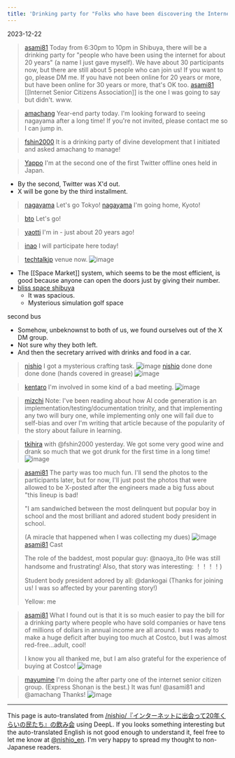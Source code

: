 ```yaml
---
title: 'Drinking party for "Folks who have been discovering the Internet for about 20 years'
---
```


2023-12-22
> [asami81](https://twitter.com/asami81/status/1738012426489229642) Today from 6:30pm to 10pm in Shibuya, there will be a drinking party for "people who have been using the internet for about 20 years" (a name I just gave myself).
>  We have about 30 participants now, but there are still about 5 people who can join us! If you want to go, please DM me. If you have not been online for 20 years or more, but have been online for 30 years or more, that's OK too.
> [asami81](https://twitter.com/asami81/status/1738029783823568913) [[Internet Senior Citizens Association]] is the one I was going to say but didn't. www.

> [amachang](https://twitter.com/amachang/status/1738014683918107083) Year-end party today. I'm looking forward to seeing nagayama after a long time!
>  If you're not invited, please contact me so I can jump in.

> [fshin2000](https://twitter.com/fshin2000/status/1738031654273433823) It is a drinking party of divine development that I initiated and asked amachang to manage!

> [Yappo](https://twitter.com/Yappo/status/1738180355029614935) I'm at the second one of the first Twitter offline ones held in Japan.
- By the second, Twitter was X'd out.
- X will be gone by the third installment.

> [nagayama](https://twitter.com/nagayama/status/1738030761977209184) Let's go Tokyo!
> [nagayama](https://twitter.com/nagayama/status/1738421590373867595) I'm going home, Kyoto!

> [bto](https://twitter.com/bto/status/1738085465243415039) Let's go!

> [yaotti](https://twitter.com/yaotti/status/1738043773371002909) I'm in - just about 20 years ago!

> [inao](https://twitter.com/inao/status/1738062354238337268) I will participate here today!

> [techtalkjp](https://twitter.com/techtalkjp/status/1738123471987864056/photo/1) venue now.
>  ![image](https://pbs.twimg.com/media/GB8OFRQa4AAUf0v?format=jpg&name=medium#.png)
- The [[Space Market]] system, which seems to be the most efficient, is good because anyone can open the doors just by giving their number.
- [bliss space shibuya](https://www.spacemarket.com/spaces/bszfqyf0edigqdyr/rooms/JPi34htjleJO-_xM/)
    - It was spacious.
    - Mysterious simulation golf space

second bus
- Somehow, unbeknownst to both of us, we found ourselves out of the X DM group.
- Not sure why they both left.
- And then the secretary arrived with drinks and food in a car.

> [nishio](https://twitter.com/nishio/status/1738129108490670152/quick_promote_web/intro) I got a mysterious crafting task.
>  ![image](https://pbs.twimg.com/media/GB8TLoGb0AAPxrA?format=jpg&name=medium#.png)
> [nishio](https://twitter.com/nishio/status/1738131100407668804) done done done done (hands covered in grease)
>  ![image](https://pbs.twimg.com/media/GB8VBdlawAEtotJ?format=jpg&name=large#.png)

> [kentaro](https://twitter.com/kentaro/status/1738137188372791542/photo/1) I'm involved in some kind of a bad meeting.
>  ![image](https://pbs.twimg.com/media/GB8ajjJakAAeqcx?format=jpg&name=large#.png)

> [mizchi](https://twitter.com/mizchi/status/1738197346046058560) Note: I've been reading about how AI code generation is an implementation/testing/documentation trinity, and that implementing any two will bury one, while implementing only one will fail due to self-bias and over I'm writing that article because of the popularity of the story about failure in learning.

> [tkihira](https://twitter.com/tkihira/status/1738371566105440554/photo/1) with @fshin2000 yesterday. We got some very good wine and drank so much that we got drunk for the first time in a long time!
>  ![image](https://pbs.twimg.com/media/GB_vuRQaAAAdcwy?format=jpg&name=medium#.png)

> [asami81](https://twitter.com/asami81/status/1738369578143789286/photo/1) The party was too much fun. I'll send the photos to the participants later, but for now, I'll just post the photos that were allowed to be X-posted after the engineers made a big fuss about "this lineup is bad!
>
>  "I am sandwiched between the most delinquent but popular boy in school and the most brilliant and adored student body president in school.
>
>  (A miracle that happened when I was collecting my dues)
>  ![image](https://pbs.twimg.com/media/GB_t6dtaIAAFlnS?format=jpg&name=medium#.png)
> [asami81](https://twitter.com/asami81/status/1738370605383335980) Cast
>
>  The role of the baddest, most popular guy: @naoya_ito
>  (He was still handsome and frustrating! Also, that story was interesting: ！！！！)
>
>  Student body president adored by all: @dankogai
>  (Thanks for joining us! I was so affected by your parenting story!)
>
>  Yellow: me

> [asami81](https://twitter.com/asami81/status/1738375643396808773/photo/1) What I found out is that it is so much easier to pay the bill for a drinking party where people who have sold companies or have tens of millions of dollars in annual income are all around. I was ready to make a huge deficit after buying too much at Costco, but I was almost red-free...adult, cool!
>
>  I know you all thanked me, but I am also grateful for the experience of buying at Costco!
>  ![image](https://pbs.twimg.com/media/GB_zbJFbEAATVcz?format=jpg&name=large#.png)

> [mayumine](https://twitter.com/mayumine/status/1738204444012237311/photo/1) I'm doing the after party one of the internet senior citizen group. (Express Shonan is the best.) It was fun!
>  @asami81 and @amachang Thanks!
>  ![image](https://pbs.twimg.com/media/GB9Xug4bgAAjhPR?format=jpg&name=large#.png)


---
This page is auto-translated from [/nishio/『インターネットに出会って20年くらいの民たち』の飲み会](https://scrapbox.io/nishio/『インターネットに出会って20年くらいの民たち』の飲み会) using DeepL. If you looks something interesting but the auto-translated English is not good enough to understand it, feel free to let me know at [@nishio_en](https://twitter.com/nishio_en). I'm very happy to spread my thought to non-Japanese readers.